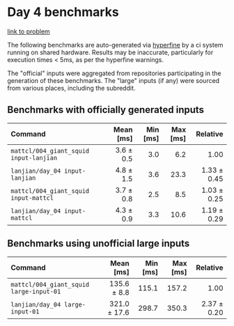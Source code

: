 # Day 4 benchmarks

[link to problem](http://adventofcode.com/2021/day/4)

The following benchmarks are auto-generated via [hyperfine](https://github.com/sharkdp/hyperfine) by a ci system running on shared hardware. Results may be inaccurate, particularly for execution times < 5ms, as per the hyperfine warnings.

The "official" inputs were aggregated from repositories participating in the generation of these benchmarks. The "large" inputs (if any) were sourced from various places, including the subreddit.

## Benchmarks with officially generated inputs
| Command | Mean [ms] | Min [ms] | Max [ms] | Relative |
|:---|---:|---:|---:|---:|
| `mattcl/004_giant_squid input-lanjian` | 3.6 ± 0.5 | 3.0 | 6.2 | 1.00 |
| `lanjian/day_04 input-lanjian` | 4.8 ± 1.5 | 3.6 | 23.3 | 1.33 ± 0.45 |
| `mattcl/004_giant_squid input-mattcl` | 3.7 ± 0.8 | 2.5 | 8.5 | 1.03 ± 0.25 |
| `lanjian/day_04 input-mattcl` | 4.3 ± 0.9 | 3.3 | 10.6 | 1.19 ± 0.29 |
## Benchmarks using unofficial large inputs
| Command | Mean [ms] | Min [ms] | Max [ms] | Relative |
|:---|---:|---:|---:|---:|
| `mattcl/004_giant_squid large-input-01` | 135.6 ± 8.8 | 115.1 | 157.2 | 1.00 |
| `lanjian/day_04 large-input-01` | 321.0 ± 17.6 | 298.7 | 350.3 | 2.37 ± 0.20 |
